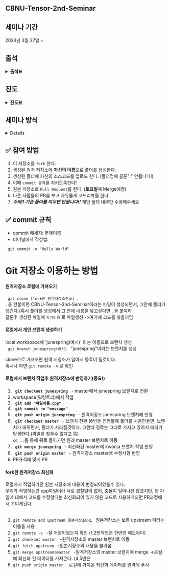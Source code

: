 ## CBNU-Tensor-2nd-Seminar
## 세미나 기간
2023년 3월 27일 ~ 

## 출석
<details markdown="1">
<summary><strong>출석표</strong></summary>

|이름|1주차|2주차|3주차|4주차|5주차|6주차|7주차|8주차|9주차|10주차|
|------|---|---|---|---|---|---|---|---|---|---|
|김민기||||||||||
|김주엽||||||||||
|문서영||||||||||
|신재원||||||||||

</details>

## 진도
<details markdown="1">
<summary><strong>진도표</strong></summary><br>

 - **1주차** 객체지향프로그래밍 복습 및 클래스 설계 - 생성자와 소멸자
    - 클래스 개념 복습
    - 생성자와 소멸자의 개념과 역할
    - 생성자와 소멸자의 형식과 작성 방법
    - 생성자와 소멸자의 오버로딩
 - **2주차** 클래스 응용 - 객체 포인터와 객체 배열 
    - 객체 포인터와 객체 배열의 개념
    - 객체 포인터와 객체 배열의 선언 및 사용 방법
    - 객체 배열의 동적 할당과 해제
    - 객체 포인터와 객체 배열을 이용한 클래스 응용 예제
  - **3주차** 클래스 응용 - 함수와 객체 연산자, 오버로딩
    - 멤버 함수와 일반 함수의 차이점
    - 객체 연산자와 연산자 오버로딩의 개념과 작성 방법
    - 연산자 오버로딩의 예제
  - **4주차** 중간고사대비
  - **5주차** 클래스 응용 - 상속
    - 상속의 개념과 특징
    - 기본 클래스와 파생 클래스의 관계와 표현 방법
    - 상속의 종류(단일 상속, 다중 상속)
    - 상속의 예제
  - **6주차** 클래스 응용 - 정보은닉과 캡슐화
    - 정보은닉의 개념과 필요성
    - 접근 지정자(public, private, protected)의 역할과 사용 방법
    - 캡슐화의 개념과 효과
    - 정보은닉과 캡슐화의 예제
  - **7주차** 클래스 응용 - 가상 함수와 오버라이딩
     - 가상 함수의 개념과 작성 방법
     - 가상 함수의 오버라이딩과 다형성
     - 가상 함수의 예제
  - **8주차** 클래스 응용 - 템플릿과 STL
     - 템플릿의 개념과 사용 방법
     - 함수 템플릿과 클래스 템플릿
     - STL의 개념과 사용 방법
     - STL 컨테이너와 알고리즘의 예제
  - **9주차** C++ 데이터 입출력
     - 데이터 입출력의 개념과 필요성
     - C++의 입출력 방식과 함수
     - 파일 입출력 예제
  - **10주차** C++ 예외 처리와 응용 프로그래밍
     - 예외 처리의 개념과 필요성
     - try-catch 구문의 사용 방법
     - 예외 처리의 예제
     - C++ 응용 프로그래밍 예제
 </details>

## 세미나 방식
<details markdown="1"><br>

 **매주 월요일 7시에 진행**
 
0. 세미나때 알려주는 내용을 듣는다.
1. 튜터가 배운 내용을 토대로 한 문제를 제시해준다.
2. 다음 세미나까지 튜터들이 문제를 풀어오되 최대한 자신의 실력으로 풀어본다.
3. 자신이 풀었던 문제를 튜터들에게 설명(사용 알고리즘을 대략적으로 설명).
4. 질문이 있다면 다같이 해결해 보려고 노력(여러 견해를 알수 있음) 하나의 알고리즘을 푸는 **많은 방법**에 대해서 아는것은 도움이 많이된다. <br>
</details> 

## ✅ 참여 방법
1. 이 저장소를 `fork` 한다.
2. 생성된 원격 저장소에 **자신의 이름**으로 폴더를 생성한다.
3. 생성된 폴더에 자신의 소스코드를 업로드 한다. (폴더명에 콜론":" 안됩니다!)
4. 이때 `commit 규칙`을 지키도록한다!
5. 원본 저장소로 `Pull Request`를 한다. (**토요일**에 Merge예정)
6. 다른 사람들의 PR을 보고 자유롭게 코드리뷰를 한다.
7. ***주의!! 기존 폴더를 지우면 안됩니다!!*** 개인 폴더 내부만 수정해주세요

## ✅ commit 규칙
- commit 메세지: 문제이름
- 터미널에서 작성법: 
```
 git commit -m "Hello World"
```

# Git 저장소 이용하는 방법

#### 원격저장소 로컬에 가져오기

<code> git clone [fork한 원격저장소주소] .</code>     
. 을 안붙이면 CBNU-Tensor-2nd-Seminar이라는 파일이 생성되면서, 그안에 폴더가 생긴다.(혹시 폴더를 생성해서 그 안에 내용을 넣고싶다면 . 을 붙여라<br>
클론후 생성된 파일에 `자기이름` 로 파일생성   ->여기에 코드를 넣을꺼임

#### 로컬에서 개인 브랜치 생성하기

local workspace에 'junespring(예시)' 라는 이름으로 브랜치 생성<br>
<code> git branch junespring(예시) </code> "junespring"이라는 브랜치를 생성

clone으로 가져오면 원격 저장소가 알아서 등록이 될것이다.<br> 
혹시나 하면 <code>git remote -v</code> 로 확인
#### 로컬에서 브랜치 작업후 원격저장소에 반영하기(중요!)
1. <code> **git checkout junespring** </code> - master에서 junespring 브랜치로 전환
2. workspace(워킹트리)에서 작업
3. <code> **git add "파일이름.cpp"**</code>
4. <code> **git commit -m "message"**</code>
5. <code> **git push origin junespring** </code> - 원격저장소 junespring 브랜치에 반영
6. <code> **git checkout master** </code> - 브랜치 전환
 (6번을 진행할때 폴더를 처음만들면, 브랜치가 바뀌면서, 폴더가 사라질것이다. 그런데 경로는 그대로 가지고 있어서 에러가 발생한다.(파일을 찾을수 없다고 뜸)<br>
 <code>cd ..</code>를 통해 뒤로 돌아가면 원래 master 브랜치로 이동
7. <code> **git merge junespring** </code> - 최신화된 master에 kwonja 브랜치 작업 반영
8. <code> **git push origin master** </code> - 원격저장소 master에 수정사항 반영
9. PR규칙에 맞게 PR

#### fork한 원격저장소 최신화

로컬에서 작업하기전 원본 저장소에 내용이 변경되어있을수 있다.<br>
우리가 작업하는건 cpp파일이라 서로 겹칠일이 없어, 충돌이 일어나진 않겠지만, 한 파일에 대해서 코드를 수정할때는 최신화되어 있지 않은 코드로 사용하게되면 PR과정에서 꼬이게된다.
<br>
<br>
1. <code>git remote add upstream 원본저장소URL </code> 원본저장소는 보통 upstream 이라는 이름을 사용
2. <code>git remote -v </code>   -잘 저장되었는지 확인 (1,2번작업은 한번만 해도된다)
3. <code>git checkout master </code>   -원격저장소의 master 브랜치로 이동
4. <code>git fetch upstream </code> -원본저장소의 내용을 불러옴
5. <code>git merge upstream/master </code>  -원격저장소의 master 브랜치에 merge ->로컬에 최신화 된 데이터를 가져온다. (4,5번은 
6. <code>git push origin master </code> -로컬에 가져온 최신화 데이터를 원격에 푸시
## <br><br>
